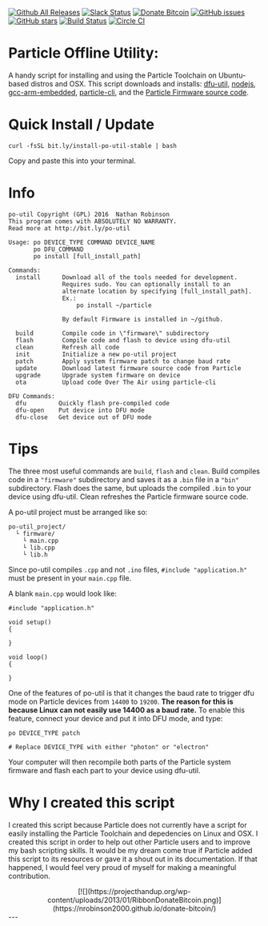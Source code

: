 [![Github All Releases](https://img.shields.io/github/downloads/nrobinson2000/po-util/total.svg?maxAge=2592000)](https://nrobinson2000.github.io/po-util/)
[![Slack Status](https://nrobinson2000.herokuapp.com/badge.svg)](https://nrobinson2000.herokuapp.com/)
[![Donate Bitcoin](https://img.shields.io/badge/donate-bitcoin-orange.svg)](https://nrobinson2000.github.io/donate-bitcoin)
[![GitHub issues](https://img.shields.io/github/issues/nrobinson2000/po-util.svg)](https://github.com/nrobinson2000/po-util/issues)
[![GitHub stars](https://img.shields.io/github/stars/nrobinson2000/po-util.svg)](https://github.com/nrobinson2000/po-util/stargazers)
[![Build Status](https://travis-ci.org/nrobinson2000/po-util.svg?branch=master)](https://travis-ci.org/nrobinson2000/po-util) [![Circle CI](https://circleci.com/gh/nrobinson2000/po-util.svg?style=svg)](https://circleci.com/gh/nrobinson2000/po-util)

# Particle Offline Utility:

A handy script for installing and using the Particle Toolchain on Ubuntu-based distros and OSX.
This script downloads and installs: [dfu-util](http://dfu-util.sourceforge.net/), [nodejs](https://nodejs.org/en/), [gcc-arm-embedded](https://launchpad.net/~terry.guo/+archive/ubuntu/gcc-arm-embedded), [particle-cli](https://github.com/spark/particle-cli), and the [Particle Firmware source code](https://github.com/spark/firmware).

# Quick Install / Update
```
curl -fsSL bit.ly/install-po-util-stable | bash
```
Copy and paste this into your terminal.

# Info
```
po-util Copyright (GPL) 2016  Nathan Robinson
This program comes with ABSOLUTELY NO WARRANTY.
Read more at http://bit.ly/po-util

Usage: po DEVICE_TYPE COMMAND DEVICE_NAME
       po DFU_COMMAND
       po install [full_install_path]

Commands:
  install      Download all of the tools needed for development.
               Requires sudo. You can optionally install to an
               alternate location by specifying [full_install_path].
               Ex.:
                   po install ~/particle

               By default Firmware is installed in ~/github.

  build        Compile code in \"firmware\" subdirectory
  flash        Compile code and flash to device using dfu-util
  clean        Refresh all code
  init         Initialize a new po-util project
  patch        Apply system firmware patch to change baud rate
  update       Download latest firmware source code from Particle
  upgrade      Upgrade system firmware on device
  ota          Upload code Over The Air using particle-cli

DFU Commands:
  dfu         Quickly flash pre-compiled code
  dfu-open    Put device into DFU mode
  dfu-close   Get device out of DFU mode
```

# Tips

The three most useful commands are `build`, `flash` and `clean`. Build compiles code in a `"firmware"` subdirectory and saves it as a `.bin` file in a `"bin"` subdirectory. Flash does the same, but uploads the compiled `.bin` to your device using dfu-util. Clean refreshes the Particle firmware source code.

A po-util project must be arranged like so:

```
po-util_project/
  └ firmware/
    └ main.cpp
    └ lib.cpp
    └ lib.h
```

Since po-util compiles `.cpp` and not `.ino` files, `#include "application.h"` must be present in your `main.cpp` file.

A blank `main.cpp` would look like:

```
#include "application.h"

void setup()
{

}

void loop()
{

}
```
One of the features of po-util is that it changes the baud rate to trigger dfu mode on Particle devices from `14400` to `19200`. **The reason for this is because Linux can not easily use 14400 as a baud rate.** To enable this feature, connect your device and put it into DFU mode, and type:

```
po DEVICE_TYPE patch

# Replace DEVICE_TYPE with either "photon" or "electron"
```

Your computer will then recompile both parts of the Particle system firmware and flash each part to your device using dfu-util.


# Why I created this script

I created this script because Particle does not currently have a script for easily installing the Particle Toolchain and depedencies on Linux and OSX. I created this script in order to help out other Particle users and to improve my bash scripting skills. It would be my dream come true if Particle added this script to its resources or gave it a shout out in its documentation. If that happened, I would feel very proud of myself for making a meaningful contribution.

<center>[![](https://projecthandup.org/wp-content/uploads/2013/01/RibbonDonateBitcoin.png)](https://nrobinson2000.github.io/donate-bitcoin/)</center>
---
